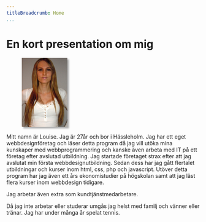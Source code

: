 ```yaml
---
titleBreadcrumb: Home
...
```

En kort presentation om mig
===============================

<figure class="right top">
<img src="../htdocs/img/me.jpg" alt="Bild på Louise" height="180" style="box-shadow:4px 4px 4px #aaa">
</figure>

Mitt namn är Louise. Jag är 27år och bor i Hässleholm. Jag har ett eget webbdesignföretag
och läser detta program då jag vill utöka mina kunskaper med webbprogrammering och kanske
även arbeta med IT på ett företag efter avslutad utbildning. Jag startade företaget strax
efter att jag avslutat min första webbdesignutbildning. Sedan dess har jag gått flertalet
utbildningar och kurser inom html, css, php och javascript. Utöver detta program har jag
även ett års ekonomistudier på högskolan samt att jag läst flera kurser inom webbdesign tidigare.

Jag arbetar även extra som kundtjänstmedarbetare.

Då jag inte arbetar eller studerar umgås jag helst med familj och vänner eller tränar. Jag har under många år spelat tennis.
